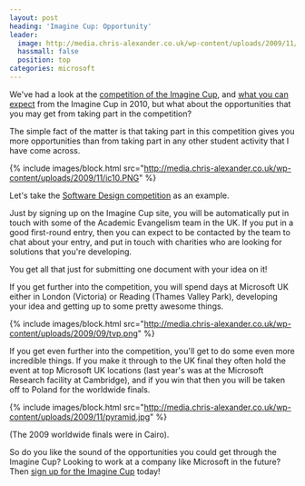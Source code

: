 ```yaml
---
layout: post
heading: 'Imagine Cup: Opportunity'
leader:
  image: http://media.chris-alexander.co.uk/wp-content/uploads/2009/11/pyramid.jpg
  hassmall: false
  position: top
categories: microsoft
---
```


We've had a look at the [competition of the Imagine Cup](/1191), and [what you can expect](/1145) from the Imagine Cup in 2010, but what about the opportunities that you may get from taking part in the competition?

The simple fact of the matter is that taking part in this competition gives you more opportunities than from taking part in any other student activity that I have come across.

{% include images/block.html src="http://media.chris-alexander.co.uk/wp-content/uploads/2009/11/ic10.PNG" %}

Let's take the [Software Design competition](/1191) as an example.

Just by signing up on the Imagine Cup site, you will be automatically put in touch with some of the Academic Evangelism team in the UK. If you put in a good first-round entry, then you can expect to be contacted by the team to chat about your entry, and put in touch with charities who are looking for solutions that you're developing.

You get all that just for submitting one document with your idea on it!

If you get further into the competition, you will spend days at Microsoft UK either in London (Victoria) or Reading (Thames Valley Park), developing your idea and getting up to some pretty awesome things.

{% include images/block.html src="http://media.chris-alexander.co.uk/wp-content/uploads/2009/09/tvp.png" %}

If you get even further into the competition, you'll get to do some even more incredible things. If you make it through to the UK final they often hold the event at top Microsoft UK locations (last year's was at the Microsoft Research facility at Cambridge), and if you win that then you will be taken off to Poland for the worldwide finals.

{% include images/block.html src="http://media.chris-alexander.co.uk/wp-content/uploads/2009/11/pyramid.jpg" %}

(The 2009 worldwide finals were in Cairo).

So do you like the sound of the opportunities you could get through the Imagine Cup? Looking to work at a company like Microsoft in the future? Then [sign up for the Imagine Cup](http://www.imaginecup.com) today!
